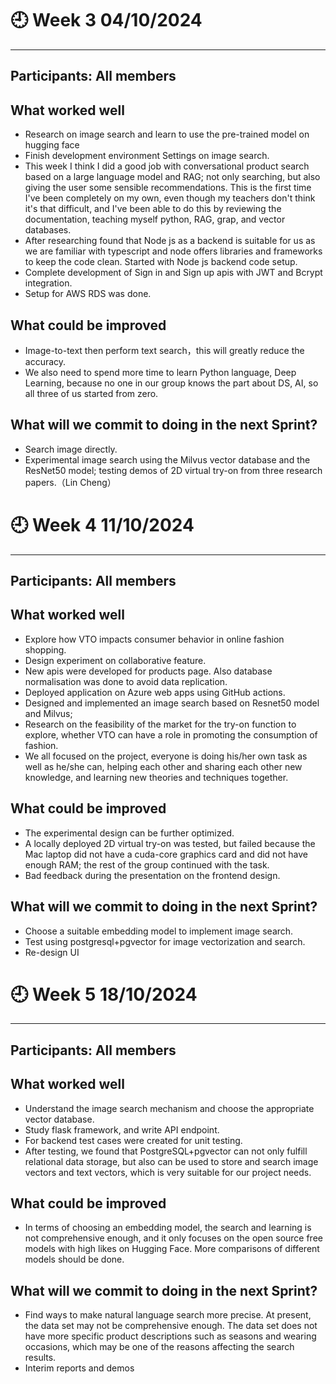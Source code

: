 # 🕘 Week 3 04/10/2024 

****
## Participants: All members



## What worked well
- Research on image search and learn to use the pre-trained model on hugging face
- Finish development environment Settings on image search.
- This week I think I did a good job with conversational product search based on a large language model and RAG; not only searching, but also giving the user some sensible recommendations. This is the first time I've been completely on my own, even though my teachers don't think it's that difficult, and I've been able to do this by reviewing the documentation, teaching myself python, RAG, grap, and vector databases.
- After researching found that Node js as a backend is suitable for us as we are familiar with typescript and node offers libraries and frameworks to keep the code clean. Started with Node js backend code setup.
- Complete development of Sign in and Sign up apis with JWT and Bcrypt integration.
- Setup for AWS RDS was done.

## What could be improved
- Image-to-text then perform text search，this will greatly reduce the accuracy.
- We also need to spend more time to learn Python language, Deep Learning, because no one in our group knows the part about DS, AI, so all three of us started from zero.

## What will we commit to doing in the next Sprint?
- Search image directly.
- Experimental image search using the Milvus vector database and the ResNet50 model; testing demos of 2D virtual try-on from three research papers.（Lin Cheng）

# 🕘 Week 4 11/10/2024 

****
## Participants: All members

## What worked well
- Explore how VTO impacts consumer behavior in online fashion shopping.
- Design experiment on collaborative feature.
- New apis were developed for products page. Also database normalisation was done to avoid data replication.
- Deployed application on Azure web apps using GitHub actions.
- Designed and implemented an image search based on Resnet50 model and Milvus;
- Research on the feasibility of the market for the try-on function to explore, whether VTO can have a role in promoting the consumption of fashion.
- We all focused on the project, everyone is doing his/her own task as well as he/she can, helping each other and sharing each other new knowledge, and learning new theories and techniques together.



## What could be improved
- The experimental design can be further optimized. 
- A locally deployed 2D virtual try-on was tested, but failed because the Mac laptop did not have a cuda-core graphics card and did not have enough RAM; the rest of the group continued with the task.
- Bad feedback during the presentation on the frontend design.



## What will we commit to doing in the next Sprint?
- Choose a suitable embedding model to implement image search.
- Test using postgresql+pgvector for image vectorization and search.
- Re-design UI

# 🕘 Week 5 18/10/2024 

****
## Participants: All members



## What worked well
- Understand the image search mechanism and choose the appropriate vector database.
- Study flask framework, and write API endpoint.
- For backend test cases were created for unit testing.
- After testing, we found that PostgreSQL+pgvector can not only fulfill relational data storage, but also can be used to store and search image vectors and text vectors, which is very suitable for our project needs. 


## What could be improved
- In terms of choosing an embedding model, the search and learning is not comprehensive enough, and it only focuses on the open source free models with high likes on Hugging Face. More comparisons of different models should be done.


## What will we commit to doing in the next Sprint?

- Find ways to make natural language search more precise. At present, the data set may not be comprehensive enough. The data set does not have more specific product descriptions such as seasons and wearing occasions, which may be one of the reasons affecting the search results.
- Interim reports and demos